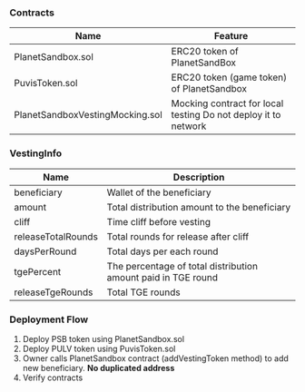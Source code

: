 ### Contracts
| Name | Feature |
|--|--|
| PlanetSandbox.sol | ERC20 token of PlanetSandBox |
| PuvisToken.sol | ERC20 token (game token) of PlanetSandbox |
| PlanetSandboxVestingMocking.sol | Mocking contract for local testing Do not deploy it to network |

### VestingInfo
|Name| Description |
|--|--|
| beneficiary | Wallet of the beneficiary |
| amount| Total distribution amount to the beneficiary|
| cliff | Time cliff before vesting |
| releaseTotalRounds| Total rounds for release after cliff |
| daysPerRound | Total days per each round |
| tgePercent | The percentage of total distribution amount paid in TGE round |
| releaseTgeRounds | Total TGE rounds |

### Deployment Flow

 1. Deploy PSB token using PlanetSandbox.sol
 2. Deploy PULV token using PuvisToken.sol
 3. Owner calls PlanetSandbox contract (addVestingToken method) to add new beneficiary. **No duplicated address**
 4. Verify contracts